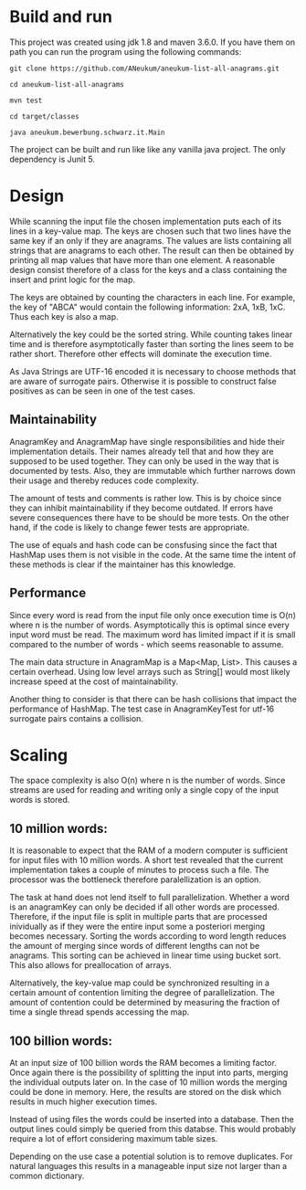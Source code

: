 # Build and run

This project was created using jdk 1.8 and maven 3.6.0.
If you have them on path you can run the program using the following commands:

    git clone https://github.com/ANeukum/aneukum-list-all-anagrams.git

    cd aneukum-list-all-anagrams

    mvn test

    cd target/classes

    java aneukum.bewerbung.schwarz.it.Main
    
The project can be built and run like like any vanilla java project.
The only dependency is Junit 5.

# Design
While scanning the input file the chosen implementation puts each of its lines in a key-value map.
The keys are chosen such that two lines have the same key if an only if they are anagrams.
The values are lists containing all strings that are anagrams to each other. 
The result can then be obtained by printing all map values that have more than one element.
A reasonable design consist therefore of a class for the keys and a class containing the insert and print logic for the map.

The keys are obtained by counting the characters in each line. 
For example, the key of "ABCA" would contain the following information: 2xA, 1xB, 1xC.
Thus each key is also a map.

Alternatively the key could be the sorted string.
While counting takes linear time and is therefore asymptotically faster than sorting the lines seem to be rather short. 
Therefore other effects will dominate the execution time.

As Java Strings are UTF-16 encoded it is necessary to choose methods that are aware of surrogate pairs.
Otherwise it is possible to construct false positives as can be seen in one of the test cases.

## Maintainability
AnagramKey and AnagramMap have single responsibilities and hide their implementation details. 
Their names already tell that and how they are supposed to be used together.
They can only be used in the way that is documented by tests.
Also, they are immutable which further narrows down their usage and thereby reduces code complexity.

The amount of tests and comments is rather low. 
This is by choice since they can inhibit maintainability if they become outdated.
If errors have severe consequences there have to be should be more tests.
On the other hand, if the code is likely to change fewer tests are appropriate.

The use of equals and hash code can be consfusing since the fact that HashMap uses them is not visible in the code.
At the same time the intent of these methods is clear if the maintainer has this knowledge.

## Performance
Since every word is read from the input file only once execution time is O(n) where n is the number of words.
Asymptotically this is optimal since every input word must be read.
The maximum word has limited impact if it is small compared to the number of words - which seems reasonable to assume.

The main data structure in AnagramMap is a Map<Map, List>.
This causes a certain overhead.
Using low level arrays such as String[] would most likely increase speed at the cost of maintainability.

Another thing to consider is that there can be hash collisions that impact the performance of HashMap.
The test case in AnagramKeyTest for utf-16 surrogate pairs contains a collision.

# Scaling

The space complexity is also O(n) where n is the number of words.
Since streams are used for reading and writing only a single copy of the input words is stored.

## 10 million words: 
It is reasonable to expect that the RAM of a modern computer is sufficient for input files with 10 million words.
A short test revealed that the current implementation takes a couple of minutes to process such a file.
The processor was the bottleneck therefore paralellization is an option.

The task at hand does not lend itself to full parallelization.
Whether a word is an anagramKey can only be decided if all other words are processed.
Therefore, if the input file is split in multiple parts that are processed inividually as if they were the entire input some a posteriori merging becomes necessary.
Sorting the words according to word length reduces the amount of merging since words of different lengths can not be anagrams.
This sorting can be achieved in linear time using bucket sort.
This also allows for preallocation of arrays.

Alternatively, the key-value map could be synchronized resulting in a certain amount of contention limiting the degree of parallelization.
The amount of contention could be determined by measuring the fraction of time a single thread spends accessing the map.

## 100 billion words:
At an input size of 100 billion words the RAM becomes a limiting factor.
Once again there is the possibility of splitting the input into parts, merging the individual outputs later on.
In the case of 10 million words the merging could be done in memory.
Here, the results are stored on the disk which results in much higher execution times.

Instead of using files the words could be inserted into a database.
Then the output lines could simply be queried from this databse.
This would probably require a lot of effort considering maximum table sizes.

Depending on the use case a potential solution is to remove duplicates.
For natural languages this results in a manageable input size not larger than a common dictionary.

